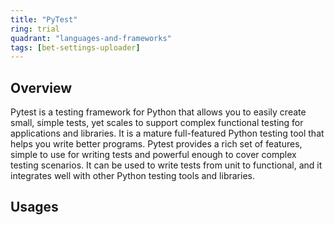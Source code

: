 ```yaml
---
title: "PyTest"
ring: trial
quadrant: "languages-and-frameworks"
tags: [bet-settings-uploader]
---
```


## Overview
Pytest is a testing framework for Python that allows you to easily create small, simple tests, yet scales to support complex functional testing for applications and libraries. It is a mature full-featured Python testing tool that helps you write better programs. Pytest provides a rich set of features, simple to use for writing tests and powerful enough to cover complex testing scenarios. It can be used to write tests from unit to functional, and it integrates well with other Python testing tools and libraries.

## Usages